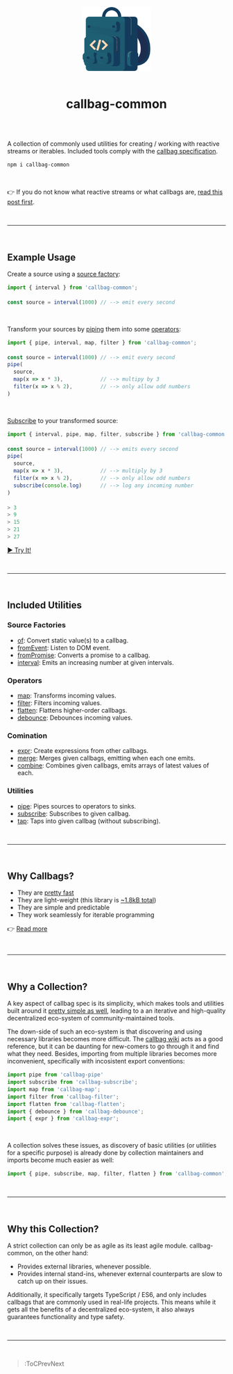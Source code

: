 <div align="center">
  <img src="/callbag.svg" width="156"/>
  <br><br>
  <h1>callbag-common</h1>
  <br><br>
</div>

A collection of commonly used utilities for creating / working with reactive streams or iterables.
Included tools comply with the [callbag specification](https://github.com/callbag/callbag).
```bash
npm i callbag-common
```

<br>

👉 If you do not know what reactive streams or what callbags are, [read this post first](/what-are-callbags).

<br>

---

<br>

## Example Usage

Create a source using a [source factory](#source-factories):

```ts
import { interval } from 'callbag-common';

const source = interval(1000) // --> emit every second
```

<br>

Transform your sources by [piping](/util/pipe) them into some [operators](#operators):
```ts
import { pipe, interval, map, filter } from 'callbag-common';

const source = interval(1000) // --> emit every second
pipe(
  source,
  map(x => x * 3),            // --> multipy by 3
  filter(x => x % 2),         // --> only allow odd numbers
)
```

<br>

[Subscribe](/util/subscribe) to your transformed source:
```ts | --term ​
import { interval, pipe, map, filter, subscribe } from 'callbag-common'

const source = interval(1000) // --> emits every second
pipe(
  source,
  map(x => x * 3),            // --> multiply by 3
  filter(x => x % 2),         // --> only allow odd numbers
  subscribe(console.log)      // --> log any incoming number
)

> 3
> 9
> 15
> 21
> 27
```

[► Try It!](https://stackblitz.com/edit/callbag-common)

<br>

---

<br>

## Included Utilities

### Source Factories

- [of](/factory/of): Convert static value(s) to a callbag.
- [fromEvent](/factory/from-event): Listen to DOM event.
- [fromPromise](/factory/from-promise): Converts a promise to a callbag.
- [interval](/factory/interval): Emits an increasing number at given intervals.

### Operators

- [map](/operator/map): Transforms incoming values.
- [filter](/operator/filter): Filters incoming values.
- [flatten](/operator/flatten): Flattens higher-order callbags.
- [debounce](/operator/debounce): Debounces incoming values.

### Comination

- [expr](/combine/expr): Create expressions from other callbags.
- [merge](/combine/merge): Merges given callbags, emitting when each one emits.
- [combine](/combine/combine): Combines given callbags, emits arrays of latest values of each.

### Utilities

- [pipe](/util/pipe): Pipes sources to operators to sinks.
- [subscribe](/util/subscribe): Subscribes to given callbag.
- [tap](/util/tap): Taps into given callbag (without subscribing).

<br>

---

<br>

## Why Callbags?

- They are [pretty fast](https://github.com/staltz/callbag-basics/tree/master/perf)
- They are light-weight (this library is [~1.8kB total](https://bundlephobia.com/result?p=callbag-common@0.1.0))
- They are simple and predictable
- They work seamlessly for iterable programming

👉 [Read more](https://staltz.com/why-we-need-callbags.html)

<br>

---

<br>

## Why a Collection?

A key aspect of callbag spec is its simplicity, which makes tools and utilities built around it
[pretty simple as well](https://github.com/callbag/callbag/blob/master/getting-started.md), leading
to a an iterative and high-quality decentralized eco-system of community-maintained tools.

The down-side of such an eco-system is that discovering and using necessary libraries becomes more difficult. The
[callbag wiki](https://github.com/callbag/callbag/wiki) acts as a good reference, but
it can be daunting for new-comers to go through it and find what they need. Besides, importing from
multiple libraries becomes more inconvenient, specifically with incosistent export conventions:

```ts
import pipe from 'callbag-pipe'
import subscribe from 'callbag-subscribe';
import map from 'callbag-map';
import filter from 'callbag-filter';
import flatten from 'callbag-flatten';
import { debounce } from 'callbag-debounce';
import { expr } from 'callbag-expr';
```

<br>

A collection solves these issues, as discovery of basic utilities (or utilities for a specific
purpose) is already done by collection maintainers and imports become much easier as well:

```ts
import { pipe, subscribe, map, filter, flatten } from 'callbag-common';
```

<br>

---

<br>

## Why this Collection?

A strict collection can only be as agile as its least agile module.
callbag-common, on the other hand:

- Provides external libraries, whenever possible.
- Provides internal stand-ins, whenever external counterparts are slow to catch up on their issues.

Additionally, it specifically targets TypeScript / ES6, and only includes callbags that are
commonly used in real-life projects. This means while it gets all the benefits of a decentralized eco-system,
it also always guarantees functionality and type safety.

<br>

---

<br>

> :ToCPrevNext